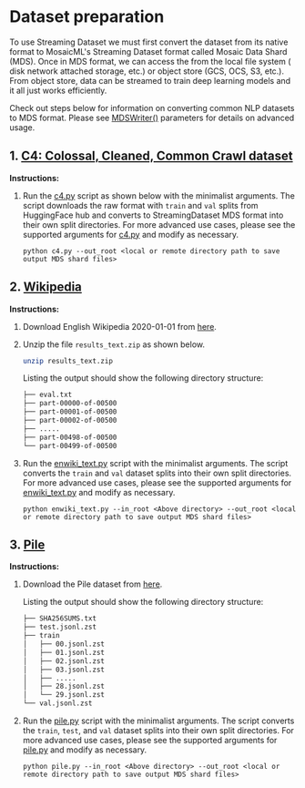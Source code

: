 # Dataset preparation

To use Streaming Dataset we must first convert the dataset from its native format to MosaicML's Streaming Dataset format called Mosaic Data Shard (MDS). Once in MDS format, we can access the from the local file system ( disk network attached storage, etc.) or object store (GCS, OCS, S3, etc.).  From object store, data can be streamed to train deep learning models and it all just works efficiently.

Check out steps below for information on converting common NLP datasets to MDS format.  Please see [MDSWriter()](https://streaming.docs.mosaicml.com/en/latest/api_reference/generated/streaming.MDSWriter.html) parameters for details on advanced usage.


## 1. [C4: Colossal, Cleaned, Common Crawl dataset](https://huggingface.co/datasets/c4)

**Instructions:**

1. Run the [c4.py](c4.py) script as shown below with the minimalist arguments. The script downloads the raw format with `train` and `val` splits from HuggingFace hub and converts to StreamingDataset MDS format into their own split directories. For more advanced use cases, please see the supported arguments for [c4.py](c4.py) and modify as necessary.
    <!--pytest.mark.skip-->
    ```
    python c4.py --out_root <local or remote directory path to save output MDS shard files>
    ```

## 2. [Wikipedia](https://huggingface.co/datasets/wikipedia)

**Instructions:**

1. Download English Wikipedia 2020-01-01 from [here](https://drive.google.com/drive/folders/1cywmDnAsrP5-2vsr8GDc6QUc7VWe-M3v).
2. Unzip the file `results_text.zip` as shown below.
    <!--pytest.mark.skip-->
    ```bash
    unzip results_text.zip
    ```

    Listing the output should show the following directory structure:
    <!--pytest.mark.skip-->
    ```bash
    ├── eval.txt
    ├── part-00000-of-00500
    ├── part-00001-of-00500
    ├── part-00002-of-00500
    ├── .....
    ├── part-00498-of-00500
    └── part-00499-of-00500
    ```

3. Run the [enwiki_text.py](enwiki_text.py) script with the minimalist arguments. The script converts the `train` and `val` dataset splits into their own split directories. For more advanced use cases, please see the supported arguments for [enwiki_text.py](enwiki_text.py) and modify as necessary.
    <!--pytest.mark.skip-->
    ```
    python enwiki_text.py --in_root <Above directory> --out_root <local or remote directory path to save output MDS shard files>
    ```

## 3. [Pile](https://pile.eleuther.ai/)

**Instructions:**
1. Download the Pile dataset from [here](https://the-eye.eu/public/AI/pile/).

   Listing the output should show the following directory structure:
    <!--pytest.mark.skip-->
    ```bash
    ├── SHA256SUMS.txt
    ├── test.jsonl.zst
    ├── train
    │   ├── 00.jsonl.zst
    │   ├── 01.jsonl.zst
    │   ├── 02.jsonl.zst
    │   ├── 03.jsonl.zst
    │   ├── .....
    │   ├── 28.jsonl.zst
    │   └── 29.jsonl.zst
    └── val.jsonl.zst
    ```

2. Run the [pile.py](pile.py) script with the minimalist arguments. The script converts the `train`, `test`, and `val` dataset splits into their own split directories. For more advanced use cases, please see the supported arguments for [pile.py](pile.py) and modify as necessary.

    <!--pytest.mark.skip-->
    ```
    python pile.py --in_root <Above directory> --out_root <local or remote directory path to save output MDS shard files>
    ```
